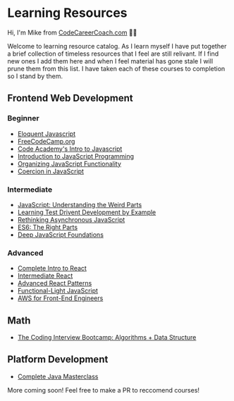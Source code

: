 # Learning Resources

Hi, I'm Mike from [CodeCareerCoach.com](http://www.codecareercoach.com) :wave::smile:

Welcome to learning resource catalog.  As I learn myself I have put together a brief collection of timeless resources that I feel are still relivant. If I find new ones I add them here and when I feel material has gone stale I will prune them from this list. I have taken each of these courses to completion so I stand by them.

## Frontend Web Development

### Beginner

+ [Eloquent Javascript](https://eloquentjavascript.net/index.html)
+ [FreeCodeCamp.org](http://www.freecodecamp.org)
+ [Code Academy's Intro to Javascript](https://www.codecademy.com/learn/introduction-to-javascript)
+ [Introduction to JavaScript Programming](https://frontendmasters.com/courses/javascript-basics/)
+ [Organizing JavaScript Functionality](https://frontendmasters.com/courses/organizing-javascript/)
+ [Coercion in JavaScript](https://frontendmasters.com/courses/javascript-coercion/)

### Intermediate

+ [JavaScript: Understanding the Weird Parts](https://www.udemy.com/share/1000n6/)
+ [Learning Test Drivent Development by Example](https://www.sitepoint.com/learning-javascript-test-driven-development-by-example/)
+ [Rethinking Asynchronous JavaScript](https://frontendmasters.com/courses/rethinking-async-js/)
+ [ES6: The Right Parts](https://frontendmasters.com/courses/es6-right-parts/)
+ [Deep JavaScript Foundations](https://frontendmasters.com/courses/javascript-foundations/)

### Advanced

+ [Complete Intro to React](https://frontendmasters.com/courses/complete-react-v4/)
+ [Intermediate React](https://frontendmasters.com/courses/intermediate-react/)
+ [Advanced React Patterns](https://www.udemy.com/share/10007kAEEZeFhRTHQ=/)
+ [Functional-Light JavaScript](https://frontendmasters.com/courses/functional-javascript-v2/)
+ [AWS for Front-End Engineers](https://frontendmasters.com/courses/aws-frontend-react/)

## Math

+ [The Coding Interview Bootcamp: Algorithms + Data Structure](https://www.udemy.com/share/1001cQAEEZeFhRTHQ=/)

## Platform Development
+ [Complete Java Masterclass](https://www.udemy.com/share/10007kAEEZeFhRTHQ=/)

More coming soon!
Feel free to make a PR to reccomend courses!
